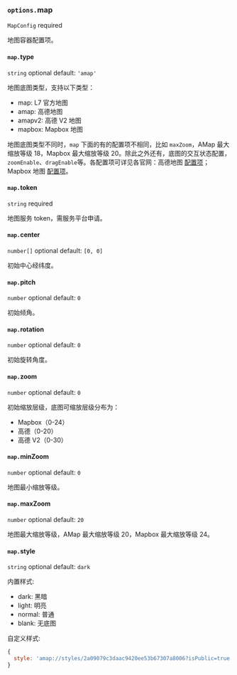 ### `options.`map

`MapConfig` required

地图容器配置项。

#### `map.`type

`string` optional default: `'amap'`

地图底图类型，支持以下类型：

- map: L7 官方地图
- amap: 高德地图
- amapv2: 高德 V2 地图
- mapbox: Mapbox 地图

地图底图类型不同时，`map` 下面的有的配置项不相同，比如 `maxZoom`，AMap 最大缩放等级 18，Mapbox 最大缩放等级 20。除此之外还有，底图的交互状态配置，`zoomEnable`、`dragEnable`等。各配置项可详见各官网：高德地图 [配置项](https://lbs.amap.com/api/javascript-api/reference/map)；Mapbox 地图 [配置项](https://docs.mapbox.com/mapbox-gl-js/api/map/#map-parameters)。

#### `map.`token

`string` required

地图服务 token，需服务平台申请。

#### `map.`center

`number[]` optional default: `[0, 0]`

初始中心经纬度。

#### `map.`pitch

`number` optional default: `0`

初始倾角。

#### `map.`rotation

`number` optional default: `0`

初始旋转角度。

#### `map.`zoom

`number` optional default: `0`

初始缩放层级，底图可缩放层级分布为：

- Mapbox（0-24）
- 高德（0-20）
- 高德 V2（0-30）

#### `map.`minZoom

`number` optional default: `0`

地图最小缩放等级。

#### `map.`maxZoom

`number` optional default: `20`

地图最大缩放等级，AMap 最大缩放等级 20，Mapbox 最大缩放等级 24。

#### `map.`style

`string` optional default: `dark`

内置样式:

- dark: 黑暗
- light: 明亮
- normal: 普通
- blank: 无底图

自定义样式:

```js
{
  style: 'amap://styles/2a09079c3daac9420ee53b67307a8006?isPublic=true';
}
```
